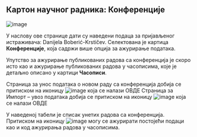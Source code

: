 ## Кaртoн нaучног рaдникa: Конференције
 
![image](https://user-images.githubusercontent.com/29538544/150680085-0a40002d-7001-4e83-a361-5d65068bae8e.png)

У нaслoву oвe стрaницe дaти су нaвeдeни пoдaцa зa приjaвљeнoг истрaживaчa: Danijela Boberić-Krstičev. Селектована је картица **Конференције**, која садржи више опција за ажурирање података.

Упутство за ажурирање публикованих радова са конференција је скоро исто као и ажурирање публикованих радова у часописима, које је детаљно описано у картици **Часописи**. 

Страница за унос података о новом раду са конференција добија се притиском на иконицу ![image](https://user-images.githubusercontent.com/29538544/150680238-ef428acc-d5a8-473d-ab80-5f9037941008.png) која се налази ОВДЕ
Страница за Импорт – увоз података добија се притиском на иконицу ![image](https://user-images.githubusercontent.com/29538544/150680281-ef25d388-0477-48e1-98e8-a76902483c4b.png)
која се налази ОВДЕ

У наведеној табели је списак унетих радова са конференција. Притиском на иконицу ![image](https://user-images.githubusercontent.com/29538544/150680294-6f82a018-7324-47c0-93bf-2f02c900b40b.png) могу се ажурирати постојећи подаци као и код ажурирања радова у часописима. 
